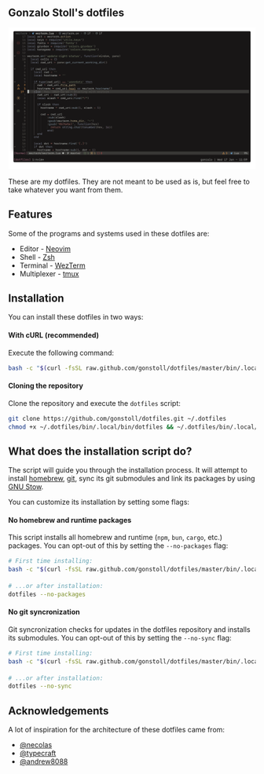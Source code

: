 ## Gonzalo Stoll's dotfiles

<img src="__images/screenshot.png" alt="Dotfiles screenshot" />

These are my dotfiles. They are not meant to be used as is, but feel free to
take whatever you want from them.

## Features

Some of the programs and systems used in these dotfiles are:

- Editor - [Neovim](https://neovim.io/)
- Shell - [Zsh](https://www.zsh.org/)
- Terminal - [WezTerm](https://wezfurlong.org/wezterm/index.html)
- Multiplexer - [tmux](https://github.com/tmux/tmux/wiki)

## Installation

You can install these dotfiles in two ways:

#### With cURL (recommended)

Execute the following command:

```sh
bash -c "$(curl -fsSL raw.github.com/gonstoll/dotfiles/master/bin/.local/bin/dotfiles)"
```

#### Cloning the repository

Clone the repository and execute the `dotfiles` script:

```sh
git clone https://github.com/gonstoll/dotfiles.git ~/.dotfiles
chmod +x ~/.dotfiles/bin/.local/bin/dotfiles && ~/.dotfiles/bin/.local/bin/dotfiles
```

## What does the installation script do?

The script will guide you through the installation process. It will attempt to
install [homebrew](https://brew.sh/), [git](https://git-scm.com/), sync its git
submodules and link its packages by using [GNU
Stow](https://www.gnu.org/software/stow/).

You can customize its installation by setting some flags:

#### No homebrew and runtime packages

This script installs all homebrew and runtime (`npm`, `bun`, `cargo`, etc.)
packages. You can opt-out of this by setting the `--no-packages` flag:

```sh
# First time installing:
bash -c "$(curl -fsSL raw.github.com/gonstoll/dotfiles/master/bin/.local/bin/dotfiles) -- --no-packages"

# ...or after installation:
dotfiles --no-packages
```

#### No git syncronization

Git syncronization checks for updates in the dotfiles repository and installs
its submodules. You can opt-out of this by setting the `--no-sync` flag:

```sh
# First time installing:
bash -c "$(curl -fsSL raw.github.com/gonstoll/dotfiles/master/bin/.local/bin/dotfiles) -- --no-sync"

# ...or after installation:
dotfiles --no-sync
```

## Acknowledgements

A lot of inspiration for the architecture of these dotfiles came from:

- [@necolas](https://github.com/necolas/dotfiles/tree/master)
- [@typecraft](https://github.com/typecraft-dev/dotfiles)
- [@andrew8088](https://github.com/andrew8088/dotfiles)
